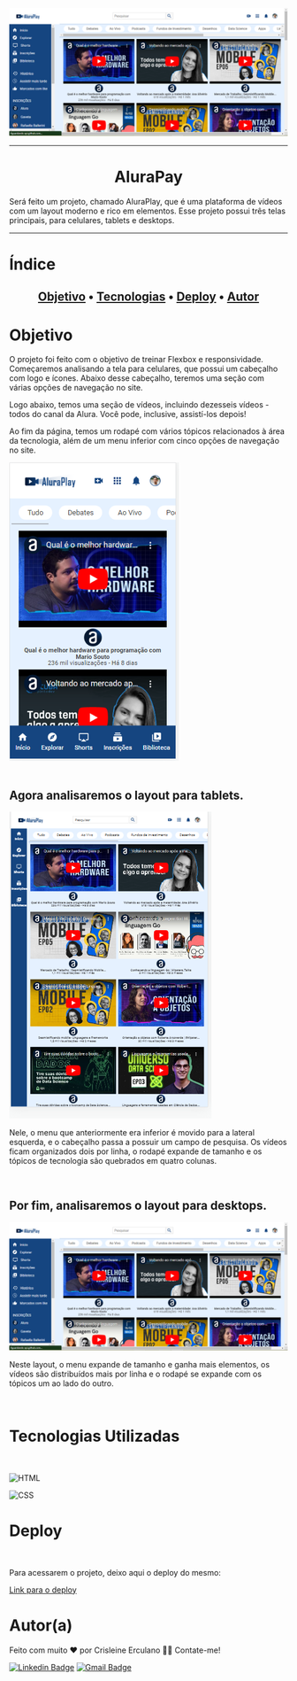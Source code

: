 ![AluraDesktop](img/desktop.png)
<hr>
<h1 align="center">AluraPay</h1>

<p>Será feito um  projeto, chamado AluraPlay, que é uma plataforma de vídeos com um layout moderno e rico em elementos. Esse projeto possui três telas principais, para celulares, tablets e desktops.</p>

<hr>
<h1>Índice</h1>

<h2 align="center">
 <a href="#objetivo">Objetivo</a> • 
 <a href="#tecnologias">Tecnologias</a> •   
 <a href="#deploy">Deploy</a> •   
 <a href="#autor">Autor</a>
</h2>

<h1 id="objetivo">Objetivo</h1>

<p>O projeto foi feito com o objetivo de treinar Flexbox e responsividade. Começaremos analisando a tela para celulares, que possui um cabeçalho com logo e ícones. Abaixo desse cabeçalho, teremos uma seção com várias opções de navegação no site. </p>
<p>Logo abaixo, temos uma seção de vídeos, incluindo dezesseis vídeos - todos do canal da Alura. Você pode, inclusive, assistí-los depois!

Ao fim da página, temos um rodapé com vários tópicos relacionados à área da tecnologia, além de um menu inferior com cinco opções de navegação no site.</p>

![aluraMobile](img/mobile.png)<br><br>

<h2>Agora analisaremos o layout para tablets.</h2>

![aluraTablet](img/tablet.png)

<p>Nele, o menu que anteriormente era inferior é movido para a lateral esquerda, e o cabeçalho passa a possuir um campo de pesquisa. Os vídeos ficam organizados dois por linha, o rodapé expande de tamanho e os tópicos de tecnologia são quebrados em quatro colunas.</p><br>

<h2>Por fim, analisaremos o layout para desktops.</h2>

![aluraDesktop](img/desktop.png)

<p>Neste layout, o menu expande de tamanho e ganha mais elementos, os vídeos são distribuídos mais por linha e o rodapé se expande com os tópicos um ao lado do outro.</p><br>

<h1 id="tecnologias">Tecnologias Utilizadas</h1><br>

 ![HTML](https://img.shields.io/badge/HTML5-E34F26?style=for-the-badge&logo=html5&logoColor=white)

 ![CSS](https://img.shields.io/badge/CSS3-1572B6?style=for-the-badge&logo=css3&logoColor=white) <br>
 <h1 id="deploy">Deploy</h1><br>
 <p>Para acessarem o projeto, deixo aqui o deploy do mesmo:</p>

 [Link para o deploy](https://crisleine-erculano.github.io/AluraPay/) <br>

 <h1 id="autor">Autor(a)</h1>

 Feito com muito ❤️ por Crisleine Erculano 👋🏽 Contate-me!

 [![Linkedin Badge](https://img.shields.io/badge/-Crisleine-blue?style=flat-square&logo=Linkedin&logoColor=white&link=https://www.linkedin.com/in/crisleine-erculano/)](https://www.linkedin.com/in/crisleine-erculano/) 
[![Gmail Badge](https://img.shields.io/badge/-candidocrislaine576@gmail.com-c14438?style=flat-square&logo=Gmail&logoColor=white&link=mailto:candidocrislaine576@gmail.com)](mailto:candidocrislaine576@gmail.com)